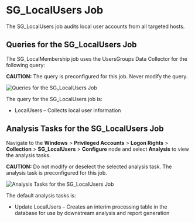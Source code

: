# SG_LocalUsers Job

The SG_LocalUsers job audits local user accounts from all targeted hosts.

## Queries for the SG_LocalUsers Job

The SG_LocalMembership job uses the UsersGroups Data Collector for the following query:

**CAUTION:** The query is preconfigured for this job. Never modify the query.

![Queries for the SG_LocalUsers Job](/img/product_docs/accessanalyzer/12.0/solutions/windows/privilegedaccounts/logonrights/collection/localusersquery.webp)

The query for the SG_LocalUsers job is:

- LocalUsers – Collects local user information

## Analysis Tasks for the SG_LocalUsers Job

Navigate to the **Windows** > **Privileged Accounts** > **Logon Rights** > **Collection** >
**SG_LocalUsers** > **Configure** node and select **Analysis** to view the analysis tasks.

**CAUTION:** Do not modify or deselect the selected analysis task. The analysis task is
preconfigured for this job.

![Analysis Tasks for the SG_LocalUsers Job](/img/product_docs/accessanalyzer/12.0/solutions/windows/privilegedaccounts/logonrights/collection/localusersanalysis.webp)

The default analysis tasks is:

- Update LocalUsers – Creates an interim processing table in the database for use by downstream
  analysis and report generation
